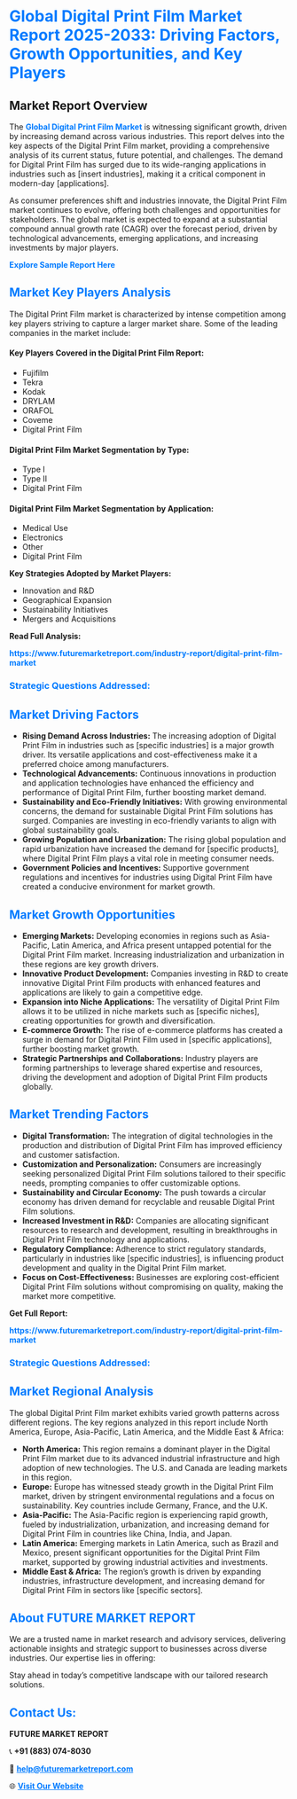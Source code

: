 <h1 style="color: #007BFF;">Global Digital Print Film Market Report 2025-2033: Driving Factors, Growth Opportunities, and Key Players</h1>

<section id="overview">
<h2>Market Report Overview</h2>
<p>The <a href="https://www.futuremarketreport.com/industry-report/digital-print-film-market" style="color: #007BFF; text-decoration: none;"><strong>Global Digital Print Film Market</strong></a> is witnessing significant growth, driven by increasing demand across various industries. This report delves into the key aspects of the Digital Print Film market, providing a comprehensive analysis of its current status, future potential, and challenges. The demand for Digital Print Film has surged due to its wide-ranging applications in industries such as [insert industries], making it a critical component in modern-day [applications].</p>
<p>As consumer preferences shift and industries innovate, the Digital Print Film market continues to evolve, offering both challenges and opportunities for stakeholders. The global market is expected to expand at a substantial compound annual growth rate (CAGR) over the forecast period, driven by technological advancements, emerging applications, and increasing investments by major players.</p>
</section>

<section id="overview">
<p><a href="https://www.futuremarketreport.com/request-sample/reportId=108286" style="color: #007BFF; text-decoration: none;"><strong>Explore Sample Report Here</strong></a></p>
</section>

<section id="key-players">
<h2 style="color: #007BFF;">Market Key Players Analysis</h2>
<p>The Digital Print Film market is characterized by intense competition among key players striving to capture a larger market share. Some of the leading companies in the market include:</p>
<h4>Key Players Covered in the Digital Print Film Report:</h4>
<ul><li>Fujifilm</li><li>Tekra</li><li>Kodak</li><li>DRYLAM</li><li>ORAFOL</li><li>Coveme</li><li>Digital Print Film</li></ul>
<h4>Digital Print Film Market Segmentation by Type:</h4>
<ul><li>Type I</li><li>Type II</li><li>Digital Print Film</li></ul>

<h4>Digital Print Film Market Segmentation by Application:</h4>
<ul><li>Medical Use</li><li>Electronics</li><li>Other</li><li>Digital Print Film</li></ul>
<p><strong>Key Strategies Adopted by Market Players:</strong></p>
<ul>
<li>Innovation and R&D</li>
<li>Geographical Expansion</li>
<li>Sustainability Initiatives</li>
<li>Mergers and Acquisitions</li>
</ul>
</section>

<section>
<p><strong>Read Full Analysis: </strong></p><a href="https://www.futuremarketreport.com/industry-report/digital-print-film-market" style="color: #007BFF; text-decoration: none;"><strong>https://www.futuremarketreport.com/industry-report/digital-print-film-market</strong></a>
<h3 style="color: #007BFF;">Strategic Questions Addressed:</h3>
</section>

<section id="driving-factors">
<h2 style="color: #007BFF;">Market Driving Factors</h2>
<ul>
<li><strong>Rising Demand Across Industries:</strong> The increasing adoption of Digital Print Film in industries such as [specific industries] is a major growth driver. Its versatile applications and cost-effectiveness make it a preferred choice among manufacturers.</li>
<li><strong>Technological Advancements:</strong> Continuous innovations in production and application technologies have enhanced the efficiency and performance of Digital Print Film, further boosting market demand.</li>
<li><strong>Sustainability and Eco-Friendly Initiatives:</strong> With growing environmental concerns, the demand for sustainable Digital Print Film solutions has surged. Companies are investing in eco-friendly variants to align with global sustainability goals.</li>
<li><strong>Growing Population and Urbanization:</strong> The rising global population and rapid urbanization have increased the demand for [specific products], where Digital Print Film plays a vital role in meeting consumer needs.</li>
<li><strong>Government Policies and Incentives:</strong> Supportive government regulations and incentives for industries using Digital Print Film have created a conducive environment for market growth.</li>
</ul>
</section>

<section id="growth-opportunities">
<h2 style="color: #007BFF;">Market Growth Opportunities</h2>
<ul>
<li><strong>Emerging Markets:</strong> Developing economies in regions such as Asia-Pacific, Latin America, and Africa present untapped potential for the Digital Print Film market. Increasing industrialization and urbanization in these regions are key growth drivers.</li>
<li><strong>Innovative Product Development:</strong> Companies investing in R&D to create innovative Digital Print Film products with enhanced features and applications are likely to gain a competitive edge.</li>
<li><strong>Expansion into Niche Applications:</strong> The versatility of Digital Print Film allows it to be utilized in niche markets such as [specific niches], creating opportunities for growth and diversification.</li>
<li><strong>E-commerce Growth:</strong> The rise of e-commerce platforms has created a surge in demand for Digital Print Film used in [specific applications], further boosting market growth.</li>
<li><strong>Strategic Partnerships and Collaborations:</strong> Industry players are forming partnerships to leverage shared expertise and resources, driving the development and adoption of Digital Print Film products globally.</li>
</ul>
</section>

<section id="trending-factors">
<h2 style="color: #007BFF;">Market Trending Factors</h2>
<ul>
<li><strong>Digital Transformation:</strong> The integration of digital technologies in the production and distribution of Digital Print Film has improved efficiency and customer satisfaction.</li>
<li><strong>Customization and Personalization:</strong> Consumers are increasingly seeking personalized Digital Print Film solutions tailored to their specific needs, prompting companies to offer customizable options.</li>
<li><strong>Sustainability and Circular Economy:</strong> The push towards a circular economy has driven demand for recyclable and reusable Digital Print Film solutions.</li>
<li><strong>Increased Investment in R&D:</strong> Companies are allocating significant resources to research and development, resulting in breakthroughs in Digital Print Film technology and applications.</li>
<li><strong>Regulatory Compliance:</strong> Adherence to strict regulatory standards, particularly in industries like [specific industries], is influencing product development and quality in the Digital Print Film market.</li>
<li><strong>Focus on Cost-Effectiveness:</strong> Businesses are exploring cost-efficient Digital Print Film solutions without compromising on quality, making the market more competitive.</li>
</ul>
</section>

<section>
<p><strong>Get Full Report: </strong></p><a href="https://www.futuremarketreport.com/industry-report/digital-print-film-market" style="color: #007BFF; text-decoration: none;"><strong>https://www.futuremarketreport.com/industry-report/digital-print-film-market</strong></a>
<h3 style="color: #007BFF;">Strategic Questions Addressed:</h3>
</section>


<section id="regional-analysis">
<h2 style="color: #007BFF;">Market Regional Analysis</h2>
<p>The global Digital Print Film market exhibits varied growth patterns across different regions. The key regions analyzed in this report include North America, Europe, Asia-Pacific, Latin America, and the Middle East & Africa:</p>
<ul>
<li><strong>North America:</strong> This region remains a dominant player in the Digital Print Film market due to its advanced industrial infrastructure and high adoption of new technologies. The U.S. and Canada are leading markets in this region.</li>
<li><strong>Europe:</strong> Europe has witnessed steady growth in the Digital Print Film market, driven by stringent environmental regulations and a focus on sustainability. Key countries include Germany, France, and the U.K.</li>
<li><strong>Asia-Pacific:</strong> The Asia-Pacific region is experiencing rapid growth, fueled by industrialization, urbanization, and increasing demand for Digital Print Film in countries like China, India, and Japan.</li>
<li><strong>Latin America:</strong> Emerging markets in Latin America, such as Brazil and Mexico, present significant opportunities for the Digital Print Film market, supported by growing industrial activities and investments.</li>
<li><strong>Middle East & Africa:</strong> The region’s growth is driven by expanding industries, infrastructure development, and increasing demand for Digital Print Film in sectors like [specific sectors].</li>
</ul>
</section>

<footer>
<h2 style="color: #007BFF;">About FUTURE MARKET REPORT</h2>
<p>We are a trusted name in market research and advisory services, delivering actionable insights and strategic support to businesses across diverse industries. Our expertise lies in offering:</p>

<p>Stay ahead in today’s competitive landscape with our tailored research solutions.</p>

<h2 style="color: #007BFF;">Contact Us:</h2>
<p><strong>FUTURE MARKET REPORT</strong></p>
<p>📞 <strong>+91 (883) 074-8030</strong></p>
<p>📧 <strong><a href="mailto:help@futuremarketreport.com" style="color: #007BFF;">help@futuremarketreport.com</a></strong></p>
<p>🌐 <strong><a href="https://www.futuremarketreport.com/" style="color: #007BFF;">Visit Our Website</a></strong></p>
</footer>